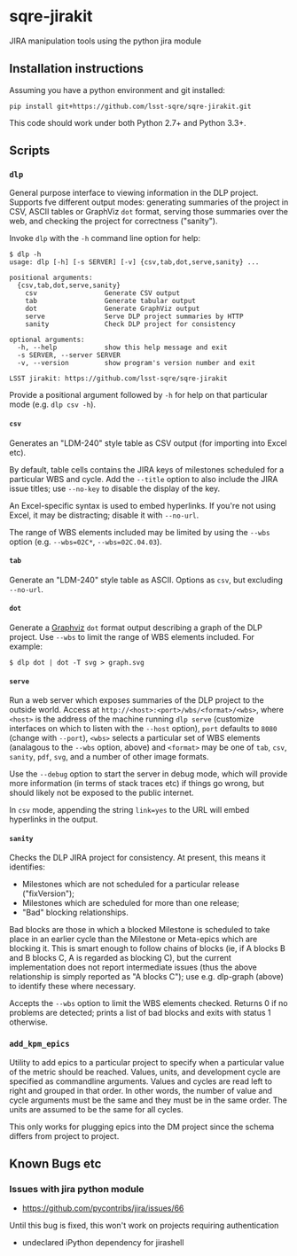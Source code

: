 # sqre-jirakit

JIRA manipulation tools using the python jira module

## Installation instructions

Assuming you have a python environment and git installed:

    pip install git+https://github.com/lsst-sqre/sqre-jirakit.git

This code should work under both Python 2.7+ and Python 3.3+.

## Scripts

### `dlp`

General purpose interface to viewing information in the DLP project. Supports
fve different output modes: generating summaries of the project in CSV, ASCII
tables or GraphViz `dot` format, serving those summaries over the web, and
checking the project for correctness ("sanity").

Invoke `dlp` with the `-h` command line option for help:

    $ dlp -h
    usage: dlp [-h] [-s SERVER] [-v] {csv,tab,dot,serve,sanity} ...

    positional arguments:
      {csv,tab,dot,serve,sanity}
        csv                 Generate CSV output
        tab                 Generate tabular output
        dot                 Generate GraphViz output
        serve               Serve DLP project summaries by HTTP
        sanity              Check DLP project for consistency

    optional arguments:
      -h, --help            show this help message and exit
      -s SERVER, --server SERVER
      -v, --version         show program's version number and exit

    LSST jirakit: https://github.com/lsst-sqre/sqre-jirakit

Provide a positional argument followed by `-h` for help on that particular
mode (e.g. `dlp csv -h`).

#### `csv`

Generates an "LDM-240" style table as CSV output (for importing into Excel
etc).

By default, table cells contains the JIRA keys of milestones scheduled for a
particular WBS and cycle. Add the `--title` option to also include the JIRA
issue titles; use `--no-key` to disable the display of the key.

An Excel-specific syntax is used to embed hyperlinks. If you're not using
Excel, it may be distracting; disable it with `--no-url`.

The range of WBS elements included may be limited by using the `--wbs` option
(e.g. `--wbs=02C*`, `--wbs=02C.04.03`).

#### `tab`

Generate an "LDM-240" style table as ASCII. Options as `csv`, but excluding
`--no-url`.

#### `dot`

Generate a [Graphviz](http://www.graphviz.org) `dot` format output describing
a graph of the DLP project. Use `--wbs` to limit the range of WBS elements
included. For example:

    $ dlp dot | dot -T svg > graph.svg

#### `serve`

Run a web server which exposes summaries of the DLP project to the outside
world. Access at `http://<host>:<port>/wbs/<format>/<wbs>`, where `<host>` is
the address of the machine running `dlp serve` (customize interfaces on which
to listen with the `--host` option), `port` defaults to `8080` (change with
`--port`), `<wbs>` selects a particular set of WBS elements (analagous to the
`--wbs` option, above) and `<format>` may be one of `tab`, `csv`, `sanity`,
`pdf`, `svg`, and a number of other image formats.

Use the `--debug` option to start the server in debug mode, which will provide
more information (in terms of stack traces etc) if things go wrong, but should
likely not be exposed to the public internet.

In `csv` mode, appending the string `link=yes` to the URL will embed
hyperlinks in the output.

#### `sanity`

Checks the DLP JIRA project for consistency. At present, this means it
identifies:

* Milestones which are not scheduled for a particular release ("fixVersion");
* Milestones which are scheduled for more than one release;
* "Bad" blocking relationships.

Bad blocks are those in which a blocked Milestone is scheduled to take place
in an earlier cycle than the Milestone or Meta-epics which are blocking it.
This is smart enough to follow chains of blocks (ie, if A blocks B and B
blocks C, A is regarded as blocking C), but the current implementation does
not report intermediate issues (thus the above relationship is simply reported
as "A blocks C"); use e.g. dlp-graph (above) to identify these where
necessary.

Accepts the `--wbs` option to limit the WBS elements checked. Returns 0 if no
problems are detected; prints a list of bad blocks and exits with status 1
otherwise.

### `add_kpm_epics`

Utility to add epics to a particular project to specify when a particular
value of the metric should be reached.  Values, units, and development cycle
are specified as commandline arguments.  Values and cycles are read left to
right and grouped in that order.  In other words, the number of value and
cycle arguments must be the same and they must be in the same order.  The
units are assumed to be the same for all cycles.

This only works for plugging epics into the DM project since the schema
differs from project to project.

## Known Bugs etc

### Issues with jira python module

- https://github.com/pycontribs/jira/issues/66

Until this bug is fixed, this won't work on projects requiring authentication

- undeclared iPython dependency for jirashell
